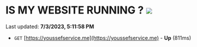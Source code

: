 # IS MY WEBSITE RUNNING ? [![](https://img.shields.io/static/v1?label=Sponsor&message=%E2%9D%A4&logo=GitHub&color=%23fe8e86)](https://github.com/sponsors/<username>)

Last updated: **7/3/2023, 5:11:58 PM**

- `GET` [https://youssefservice.me](https://youssefservice.me) - **Up** (811ms)
